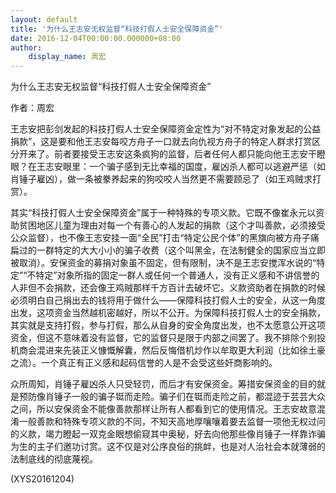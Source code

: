 ```yaml
---
layout: default
title: '为什么王志安无权监督“科技打假人士安全保障资金”'
date: 2016-12-04T00:00:00.000000+08:00
author:
    display_name: 周宏
---
```


为什么王志安无权监督“科技打假人士安全保障资金”

作者：周宏

王志安把彭剑发起的科技打假人士安全保障资金定性为“对不特定对象发起的公益捐款”，这是要和他王志安每咬方舟子一口就去向仇视方舟子的特定人群求打赏区分开来了。前者要接受王志安这条疯狗的监督，后者任何人都只能向他王志安干瞪眼？在王志安眼里：一个骗子感到无比幸福的国度，雇凶杀人都可以逃避严惩（如肖锤子雇凶），做一条被豢养起来的狗咬咬人当然更不需要顾忌了（如王鸡贼求打赏）。

其实“科技打假人士安全保障资金”属于一种特殊的专项义款。它既不像崔永元以资助贫困地区儿童为理由对每一个有善心的人发起的捐款（这个才叫善款，必须接受公众监督），也不像王志安挂一面“全民”打击“特定公民个体”的黑旗向被方舟子痛扁过的一群特定的大大小小的骗子收费（这个叫黑金，在法制健全的国家应当立即被取消）。安保资金的募捐对象虽不固定，但有限制，决不是王志安搅浑水说的“特定”“不特定”对象所指的固定一群人或任何一个普通人，没有正义感和不讲信誉的人非但不会捐款，还会像王鸡贼那样千方百计去破坏它。义款资助者在捐款的时候必须明白自己捐出去的钱将用于做什么——保障科技打假人士的安全，从这一角度出发，这项资金当然越机密越好，所以不公开。为保障科技打假人士的安全捐款，其实就是支持打假，参与打假，那么从自身的安全角度出发，也不太愿意公开这项资金，但这不意味着没有监督，它的监督只是限于内部之间罢了。我不排除个别投机商会混进来先装正义慷慨解囊，然后反悔借机炒作以牟取更大利润（比如徐土豪之流）。一个真正有正义感和起码信誉的人是不会受这些奸商影响的。

众所周知，肖锤子雇凶杀人只受轻罚，而后才有安保资金。筹措安保资金的目的就是预防像肖锤子一般的骗子铤而走险。骗子们在铤而走险之前，都混迹于芸芸大众之间，所以安保资金不能像善款那样让所有人都看到它的使用情况。王志安故意混淆一般善款和特殊专项义款的不同，不知天高地厚嚷嚷着要去监督一项他无权过问的义款，竭力瞪起一双克金眼想偷窥其中奥秘，好去向他那些像肖锤子一样靠诈骗为生的主子们邀功讨赏。这不仅是对公序良俗的挑衅，也是对人治社会本就薄弱的法制底线的彻底蔑视。

(XYS20161204)

